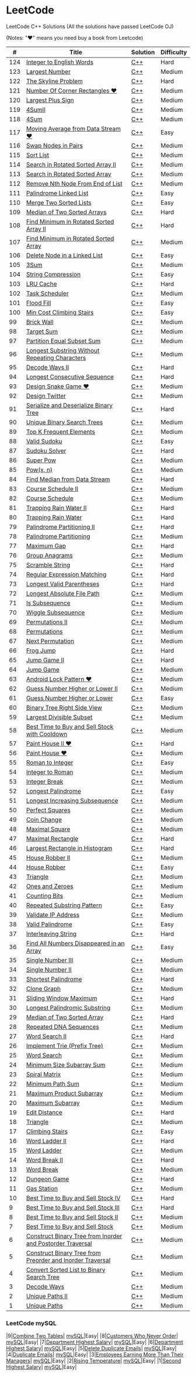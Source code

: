 LeetCode
========

LeetCode C++ Solutions (All the solutions have passed LeetCode OJ)

(Notes: "&hearts;" means you need buy a book from Leetcode)

| # | Title | Solution | Difficulty |
|---| ----- | -------- | ---------- |
|124|[Integer to English Words](https://leetcode.com/problems/integer-to-english-words/description/)| [C++](./src/Integer%20To%20English%20Words/Integer_to_English_Words.cpp) |Hard|
|123|[Largest Number](https://leetcode.com/problems/largest-number/description/)| [C++](./src/Largest%20Number/LargestNumber.cpp) |Medium|
|122|[The Skyline Problem](https://leetcode.com/problems/the-skyline-problem/description/)| [C++](./src/Skyline/Skyline.cpp) |Hard|
|121|[Number Of Corner Rectangles &hearts;](http://www.cnblogs.com/grandyang/p/8433813.html)| [C++](./src/Number%20Of%20Corner%20Rectangles%20The%20number%20of%20corner%20rectangles/Number%20Of%20Corner%20Rectangles%20The%20number%20of%20corner%20rectangles.cpp) |Medium|
|120|[Largest Plus Sign](https://leetcode.com/problems/largest-plus-sign/description/)| [C++](./src/Largest%20Plus%20Sign/Largest%20Plus%20Sign.cpp) |Medium|
|119|[4SumII](https://leetcode.com/problems/4sum-ii/description/)| [C++](./src/4Sum%20II/4Sum%20II.cpp) |Medium|
|118|[4Sum](https://leetcode.com/problems/4sum/description/)| [C++](./src/4Sum/4Sum.cpp) |Medium|
|117|[Moving Average from Data Stream &hearts;](http://www.cnblogs.com/grandyang/p/5450001.html)| [C++](./src/Moving%20Average%20from%20Data%20Stream/Moving%20Average%20from%20Data%20Stream.cpp) |Easy|
|116|[Swap Nodes in Pairs](https://leetcode.com/problems/swap-nodes-in-pairs/description/)| [C++](./src/Swap%20Nodes%20in%20Pairs/Swap%20Nodes%20in%20Pairs.cpp) |Medium|
|115|[Sort List](https://leetcode.com/problems/sort-list/description/)| [C++](./src/Sort%20List/Sort%20List.cpp) |Medium|
|114|[Search in Rotated Sorted Array II](https://leetcode.com/problems/search-in-rotated-sorted-array-ii/description/)| [C++](./src/Search%20in%20Rotated%20Sorted%20Array%20II/Search%20in%20Rotated%20Sorted%20Array%20II.cpp) |Medium|
|113|[Search in Rotated Sorted Array](https://leetcode.com/problems/search-in-rotated-sorted-array/description/)| [C++](./src/Search%20in%20Rotated%20Sorted%20Array/Search%20in%20Rotated%20Sorted%20Array.cpp) |Medium|
|112|[Remove Nth Node From End of List](https://leetcode.com/problems/remove-nth-node-from-end-of-list/description/)| [C++](./src/Remove%20Nth%20Node%20From%20End%20of%20List/Remove%20Nth%20Node%20From%20End%20of%20List.cpp) |Medium|
|111|[Palindrome Linked List](https://leetcode.com/problems/palindrome-linked-list/description/)| [C++](./src/Palindrome%20Linked%20List/Palindrome%20Linked%20List.cpp) |Easy|
|110|[Merge Two Sorted Lists](https://leetcode.com/problems/merge-two-sorted-lists/description/)| [C++](./src/Merge%20Two%20Sorted%20Lists/Merge%20Two%20Sorted%20Lists.cpp) |Easy|
|109|[Median of Two Sorted Arrays](https://leetcode.com/problems/median-of-two-sorted-arrays/description/)| [C++](./src/Median%20of%20Two%20Sorted%20Arrays/Median%20of%20Two%20Sorted%20Arrays.cpp) |Hard|
|108|[Find Minimum in Rotated Sorted Array II](https://leetcode.com/problems/find-minimum-in-rotated-sorted-array-ii/description/)| [C++](./src/Find%20Minimum%20in%20Rotated%20Sorted%20Array%20II/Find%20Minimum%20in%20Rotated%20Sorted%20Array%20II.cpp) |Hard|
|107|[Find Minimum in Rotated Sorted Array](https://leetcode.com/problems/find-minimum-in-rotated-sorted-array/description/)| [C++](./src/Find%20Minimum%20in%20Rotated%20Sorted%20Array/Find%20Minimum%20in%20Rotated%20Sorted%20Array.cpp) |Medium|
|106|[Delete Node in a Linked List](https://leetcode.com/problems/delete-node-in-a-linked-list/description/)| [C++](./src/Delete%20Node%20in%20a%20Linked%20List/Delete%20Node%20in%20a%20Linked%20List.cpp) |Easy|
|105|[3Sum](https://leetcode.com/problems/3sum/description/)| [C++](./src/3Sum/3Sum.cpp) |Medium|
|104|[String Compression](https://leetcode.com/problems/string-compression/description/)| [C++](./src/String%20Compression/String%20Compression.cpp) |Easy|
|103|[LRU Cache](https://leetcode.com/problems/lru-cache/description/)| [C++](./src/LRU%20Cache/LRU%20Cache.cpp) |Hard|
|102|[Task Scheduler](https://leetcode.com/problems/task-scheduler/description/)| [C++](./src/Task%20Scheduler/Task%20Scheduler.cpp) |Medium|
|101|[Flood Fill](https://leetcode.com/problems/flood-fill/description/)| [C++](./src/Flood%20Fill/Flood%20Fill.cpp) |Easy|
|100|[Min Cost Climbing Stairs](https://leetcode.com/problems/min-cost-climbing-stairs/description/)| [C++](./src/Min%20Cost%20Climbing%20Stairs/Min%20Cost%20Climbing%20Stairs.cpp) |Easy|
|99|[Brick Wall](https://leetcode.com/problems/brick-wall/description/)| [C++](./src/Brick%20Wall/Brick%20Wall.cpp) |Medium|
|98|[Target Sum](https://leetcode.com/problems/target-sum/description/)| [C++](./src/Target%20Sum/Target%20Sum.cpp) |Medium|
|97|[Partition Equal Subset Sum](https://leetcode.com/problems/partition-equal-subset-sum/)| [C++](./src/Partition%20Equal%20Subset%20Sum/Partition%20Equal%20Subset%20Sum.cpp) |Medium|
|96|[Longest Substring Without Repeating Characters](https://leetcode.com/problems/longest-substring-without-repeating-characters/)| [C++](./src/Longest%20Substring%20Without%20Repeating%20Characters/Longest%20Substring%20Without%20Repeating%20Characters.cpp) |Medium|
|95|[Decode Ways II](https://leetcode.com/problems/decode-ways-ii/description/)| [C++](./src/Decode%20Ways%20II/Decode%20Ways%20II.cpp) |Hard|
|94|[Longest Consecutive Sequence](https://leetcode.com/problems/longest-consecutive-sequence/description/)| [C++](./src/Longest%20Consecutive%20Sequence/Longest_Consecutive_Sequence.cpp) |Hard|
|93|[Design Snake Game &hearts;](http://www.cnblogs.com/grandyang/p/5558033.html)| [C++](./src/Design%20Snake%20Game/Design%20Snake%20Game.cpp) |Medium|
|92|[Design Twitter](https://leetcode.com/problems/design-twitter/)| [C++](./src/Design%20Twitter/Design%20Twitter.cpp) |Medium|
|91|[Serialize and Deserialize Binary Tree](https://leetcode.com/problems/serialize-and-deserialize-binary-tree/)| [C++](./src/Serialize%20and%20Deserialize%20Binary%20Tree/Serialize%20and%20Deserialize%20Binary%20Tree.cpp) |Hard|
|90|[Unique Binary Search Trees](https://leetcode.com/problems/unique-binary-search-trees/)| [C++](./src/Unique%20Binary%20Search%20Trees/Unique%20Binary%20Search%20Trees.cpp) |Medium|
|89|[Top K Frequent Elements](https://leetcode.com/problems/top-k-frequent-elements/)| [C++](./src/Top%20K%20Frequent%20Elements/Top%20K%20Frequent%20Elements.cpp) |Medium|
|88|[Valid Sudoku](https://leetcode.com/problems/valid-sudoku/)| [C++](./src/Valid%20Sudoku/Valid%20Sudoku.cpp) |Easy|
|87|[Sudoku Solver](https://leetcode.com/problems/sudoku-solver/)| [C++](./src/Sudoku%20Solver/Sudoku%20Solver.cpp) |Hard|
|86|[Super Pow](https://leetcode.com/problems/super-pow/)| [C++](./src/Super%20Pow/Super%20Pow.cpp) |Medium|
|85|[Pow(x, n)](https://leetcode.com/problems/powx-n/)| [C++](./src/Pow(x%2C%20n)/Pow(x%2C%20n).cpp) |Medium|
|84|[Find Median from Data Stream](https://leetcode.com/problems/find-median-from-data-stream/)| [C++](./src/Find%20Median%20from%20Data%20Stream/Find%20Median%20from%20Data%20Stream.cpp) |Hard|
|83|[Course Schedule II](https://leetcode.com/problems/course-schedule-ii/)| [C++](./src/Course%20Schedule%20II/Course%20Schedule%20II.cpp) |Medium|
|82|[Course Schedule](https://leetcode.com/problems/course-schedule/)| [C++](./src/Course%20Schedule/Course%20Schedule.cpp) |Medium|
|81|[Trapping Rain Water II](https://leetcode.com/problems/trapping-rain-water-ii/)| [C++](./src/Trapping%20Rain%20Water%20II/Trapping%20Rain%20Water%20II.cpp) |Hard|
|80|[Trapping Rain Water](https://leetcode.com/problems/trapping-rain-water/)| [C++](./src/Trapping%20Rain%20Water/Trapping%20Rain%20Water.cpp) |Hard|
|79|[Palindrome Partitioning II](https://leetcode.com/problems/palindrome-partitioning-ii/)| [C++](./src/Palindrome%20Partitioning%20II/Palindrome%20Partitioning%20II.cpp) |Hard|
|78|[Palindrome Partitioning](https://leetcode.com/problems/palindrome-partitioning/)| [C++](./src/Palindrome%20Partitioning/Palindrome%20Partitioning.cpp) |Medium|
|77|[Maximum Gap](https://leetcode.com/problems/maximum-gap/)| [C++](./src/Maximum%20Gap/Maximum%20Gap.cpp) |Hard|
|76|[Group Anagrams](https://leetcode.com/problems/anagrams/)| [C++](./src/Group%20Anagrams/Group%20Anagrams.cpp) |Medium|
|75|[Scramble String](https://leetcode.com/problems/scramble-string/)| [C++](./src/Scramble%20String/Scramble%20String.cpp) |Hard|
|74|[Regular Expression Matching](https://leetcode.com/problems/regular-expression-matching/)| [C++](./src/Regular%20Expression%20Matching/Regular%20Expression%20Matching.cpp) |Hard|
|73|[Longest Valid Parentheses](https://leetcode.com/problems/longest-valid-parentheses/)| [C++](./src/Longest%20Valid%20Parentheses/Longest%20Valid%20Parentheses.cpp) |Hard|
|72|[Longest Absolute File Path](https://leetcode.com/problems/longest-absolute-file-path/)| [C++](./src/Longest%20Absolute%20File%20Path/Longest%20Absolute%20File%20Path.cpp) |Medium|
|71|[Is Subsequence](https://leetcode.com/problems/is-subsequence/)| [C++](./src/Is%20Subsequence/Is%20Subsequence.cpp) |Medium|
|70|[Wiggle Subsequence](https://leetcode.com/problems/wiggle-subsequence/)| [C++](./src/Wiggle%20Subsequence/Wiggle%20Subsequence.cpp) |Medium|
|69|[Permutations II](https://leetcode.com/problems/permutations-ii/)| [C++](./src/Permutations%20II/Permutations%20II.cpp) |Medium|
|68|[Permutations](https://leetcode.com/problems/permutations/)| [C++](./src/Permutations/Permutations.cpp) |Medium|
|67|[Next Permutation](https://leetcode.com/problems/next-permutation/)| [C++](./src/Next%20Permutation/Next%20Permutation.cpp) |Medium|
|66|[Frog Jump](https://leetcode.com/problems/frog-jump/)| [C++](./src/Frog%20Jump/Frog%20Jump.cpp) |Hard|
|65|[Jump Game II](https://leetcode.com/problems/jump-game-ii/)| [C++](./src/Jump%20Game%20II/Jump%20Game%20II.cpp) |Hard|
|64|[Jump Game](https://leetcode.com/problems/jump-game/)| [C++](./src/Jump%20Game/Jump%20Game.cpp) |Medium|
|63|[Android Lock Pattern &hearts;](http://www.cnblogs.com/grandyang/p/5541012.html)| [C++](./src/Android%20Lock%20Pattern/Android%20Lock%20Pattern.cpp) |Medium|
|62|[Guess Number Higher or Lower II](https://leetcode.com/problems/guess-number-higher-or-lower-ii/)| [C++](./src/Guess%20Number%20Higher%20or%20Lower%20II/Guess%20Number%20Higher%20or%20Lower%20II.cpp) |Medium|
|61|[Guess Number Higher or Lower](https://leetcode.com/problems/guess-number-higher-or-lower/)| [C++](./src/Guess%20Number%20Higher%20or%20Lower/Guess%20Number%20Higher%20or%20Lower.cpp) |Easy|
|60|[Binary Tree Right Side View](https://leetcode.com/problems/binary-tree-right-side-view/)| [C++](./src/Binary%20Tree%20Right%20Side%20View/Binary%20Tree%20Right%20Side%20View.cpp) |Medium|
|59|[Largest Divisible Subset](https://leetcode.com/problems/largest-divisible-subset/)| [C++](./src/Largest%20Divisible%20Subset/Largest%20Divisible%20Subset.cpp) |Medium|
|58|[Best Time to Buy and Sell Stock with Cooldown](https://leetcode.com/problems/best-time-to-buy-and-sell-stock-with-cooldown/)| [C++](./src/Best%20Time%20to%20Buy%20and%20Sell%20Stock%20with%20Cooldown/Best%20Time%20to%20Buy%20and%20Sell%20Stock%20with%20Cooldown.cpp) |Medium|
|57|[Paint House II &hearts;](http://buttercola.blogspot.com/2015/09/leetcode-paint-house-ii.html)| [C++](./src/Paint%20House%20II/Paint%20House%20II.cpp) |Hard|
|56|[Paint House &hearts;](http://tiancao.me/Leetcode-Unlocked/LeetCode%20Locked/c1.15.html)| [C++](./src/Paint%20House/Paint%20House.cpp) |Medium|
|55|[Roman to Integer](https://leetcode.com/problems/roman-to-integer/)| [C++](./src/Roman%20to%20Integer/Roman%20to%20Integer.cpp) |Easy|
|54|[Integer to Roman](https://leetcode.com/problems/integer-to-roman/)| [C++](./src/Integer%20to%20Roman/Integer%20to%20Roman.cpp) |Medium|
|53|[Integer Break](https://leetcode.com/problems/integer-break/)| [C++](./src/Integer%20Break/Integer%20Break.cpp) |Medium|
|52|[Longest Palindrome](https://leetcode.com/problems/longest-palindrome/)| [C++](./src/Longest%20Palindrome/Longest%20Palindrome.cpp) |Easy|
|51|[Longest Increasing Subsequence](https://leetcode.com/problems/longest-increasing-subsequence/)| [C++](./src/Longest%20Increasing%20Subsequence/Longest%20Increasing%20Subsequence.cpp) |Medium|
|50|[Perfect Squares](https://leetcode.com/problems/perfect-squares/)| [C++](./src/Perfect%20Squares/Perfect%20Squares.cpp) |Medium|
|49|[Coin Change](https://leetcode.com/problems/coin-change/)| [C++](./src/Coin%20Change/Coin%20Change.cpp) |Medium|
|48|[Maximal Square](https://leetcode.com/problems/maximal-square/)| [C++](./src/Maximal%20Square/Maximal%20Square.cpp) |Medium|
|47|[Maximal Rectangle](https://leetcode.com/problems/maximal-rectangle/)| [C++](./src/Maximal%20Rectangle/Maximal%20Rectangle.cpp) |Hard|
|46|[Largest Rectangle in Histogram](https://leetcode.com/problems/largest-rectangle-in-histogram/)| [C++](./src/Largest%20Rectangle%20in%20Histogram/Largest%20Rectangle%20in%20Histogram.cpp) |Hard|
|45|[House Robber II](https://leetcode.com/problems/house-robber-ii/)| [C++](./src/House%20Robber%20II/House%20Robber%20II.cpp) |Medium|
|44|[House Robber](https://leetcode.com/problems/house-robber/)| [C++](./src/House%20Robber/House%20Robber.cpp) |Easy|
|43|[Triangle](https://leetcode.com/problems/triangle/)| [C++](./src/Triangle/Triangle.cpp) |Medium|
|42|[Ones and Zeroes](https://leetcode.com/problems/ones-and-zeroes/)| [C++](./src/Ones%20and%20Zeroes/Ones%20and%20Zeroes.cpp) |Medium|
|41|[Counting Bits](https://leetcode.com/problems/counting-bits/)| [C++](./src/Counting%20Bits/Counting%20Bits.cpp) |Medium|
|40|[Repeated Substring Pattern](https://leetcode.com/problems/repeated-substring-pattern/)| [C++](./src/Repeated%20Substring%20Pattern/Repeated%20Substring%20Pattern.cpp) |Easy|
|39|[Validate IP Address](https://leetcode.com/problems/validate-ip-address/)| [C++](./src/Validate%20IP%20Address/Validate%20IP%20Address.cpp) |Medium|
|38|[Valid Palindrome](https://leetcode.com/problems/valid-palindrome/)| [C++](./src/Valid%20Palindrome/Valid%20Palindrome.cpp) |Easy|
|37|[Interleaving String](https://leetcode.com/problems/interleaving-string/)| [C++](./src/Interleaving%20String/Interleaving%20String.cpp) |Hard|
|36|[Find All Numbers Disappeared in an Array](https://leetcode.com/problems/find-all-numbers-disappeared-in-an-array/)| [C++](./src/Find%20All%20Numbers%20Disappeared%20in%20an%20Array/Find%20All%20Numbers%20Disappeared%20in%20an%20Array.cpp) |Easy|
|35|[Single Number III](https://leetcode.com/problems/single-number-iii/)| [C++](./src/Single%20Number%20III/Single%20Number%20III.cpp) |Medium|
|34|[Single Number II](https://leetcode.com/problems/single-number-ii/)| [C++](./src/Single%20Number%20II/Single%20Number%20II.cpp) |Medium|
|33|[Shortest Palindrome](https://leetcode.com/problems/shortest-palindrome/)| [C++](./src/Shortest%20Palindrome/Shortest%20Palindrome.cpp) |Hard|
|32|[Clone Graph](https://leetcode.com/problems/clone-graph/)| [C++](./src/Clone%20Graph/Clone%20Graph.cpp) |Medium|
|31|[Sliding Window Maximum](https://leetcode.com/problems/sliding-window-maximum/)| [C++](./src/Sliding%20Window%20Maximum/Sliding%20Window%20Maximum.cpp) |Hard|
|30|[Longest Palindromic Substring](https://leetcode.com/problems/longest-palindromic-substring/)| [C++](./src/Longest-Palindromic-Substring/Longest_Palindromic_Substring.cpp)|Medium|
|29|[Median of Two Sorted Array](https://leetcode.com/problems/median-of-two-sorted-arrays/)| [C++](./src/Median%20of%20Two%20Sorted%20Arrays/Median%20of%20Two%20Sorted%20Arrays.cpp)|Hard|
|28|[Repeated DNA Sequences](https://leetcode.com/problems/repeated-dna-sequences/)| [C++](./src/Repeated-DNA-Sequences/Repeated%20DNA%20Sequences.cpp)|Medium|
|27|[Word Search II](https://leetcode.com/problems/word-search-ii/)| [C++](./src/Word-Search-II/Word%20Search%20II.cpp)|Hard|
|26|[Implement Trie (Prefix Tree)](https://leetcode.com/problems/implement-trie-prefix-tree/)| [C++](./src/Implement-Trie-Prefix-Tree/Implement%20Trie%20(Prefix%20Tree).cpp)|Medium|
|25|[Word Search](https://leetcode.com/problems/word-search/)| [C++](./src/Word-Search/Word%20Search.cpp)|Medium|
|24|[Minimum Size Subarray Sum](https://leetcode.com/problems/minimum-size-subarray-sum/)| [C++](./src/Minimum-Size-Subarray-Sum/Minimum%20Size%20Subarray%20Sum.cpp)|Medium|
|23|[Spiral Matrix](https://leetcode.com/problems/spiral-matrix/)| [C++](./src/Spiral-Matrix/Spiral%20Matrix.cpp)|Medium|
|22|[Minimum Path Sum](https://oj.leetcode.com/problems/minimum-path-sum/)| [C++](./src/Minimum-Path-Sum/Minimum%20Path%20Sum.cpp)|Medium|
|21|[Maximum Product Subarray](https://oj.leetcode.com/problems/maximum-product-subarray/)| [C++](./src/Maximum-Product-Subarray/Maximum%20Product%20Subarray.cpp)|Medium|
|20|[Maximum Subarray](https://oj.leetcode.com/problems/maximum-subarray/)| [C++](./src/Maximum-Subarray/Maximum%20Subarray.cpp)|Medium|
|19|[Edit Distance](https://oj.leetcode.com/problems/edit-distance/)| [C++](./src/Edit-Distance/Edit%20Distance.cpp)|Hard|
|18|[Triangle](https://oj.leetcode.com/problems/triangle/)| [C++](./src/Triangle/Triangle.cpp)|Medium|
|17|[Climbing Stairs](https://oj.leetcode.com/problems/climbing-stairs/)| [C++](./src/Climbing-Stairs/Climbing%20Stairs.cpp)|Easy|
|16|[Word Ladder II](https://oj.leetcode.com/problems/word-ladder-ii/)| [C++](./src/Word-Ladder-II/Word%20Ladder%20II.cpp)|Hard|
|15|[Word Ladder](https://oj.leetcode.com/problems/word-ladder/)| [C++](./src/Word-Ladder/Word%20Ladder.cpp)|Medium|
|14|[Word Break II](https://oj.leetcode.com/problems/word-break-ii/)| [C++](./src/Word-Break-II/Word%20Break%20II.cpp)|Hard|
|13|[Word Break](https://oj.leetcode.com/problems/word-break/)| [C++](./src/Word-Break/Word%20Break.cpp)|Medium|
|12|[Dungeon Game](https://oj.leetcode.com/problems/dungeon-game/) | [C++](./src/Dungeon-Game/Dungeon%20Game.cpp)|Hard|
|11|[Gas Station](https://oj.leetcode.com/problems/gas-station/)| [C++](./src/Gas-Station/Gas%20Station.cpp)|Medium|
|10|[Best Time to Buy and Sell Stock IV](https://oj.leetcode.com/problems/best-time-to-buy-and-sell-stock-iv/)| [C++](./src/Best-Time-to-Buy-and-Sell-Stock-IV/Best%20Time%20to%20Buy%20and%20Sell%20Stock%20IV.cpp)|Hard|
|9|[Best Time to Buy and Sell Stock III](https://oj.leetcode.com/problems/best-time-to-buy-and-sell-stock-iii/)| [C++](./src/Best-Time-to-Buy-and-Sell-Stock-III/Best%20Time%20to%20Buy%20and%20Sell%20Stock%20III.cpp)|Hard|
|8|[Best Time to Buy and Sell Stock II](https://oj.leetcode.com/problems/best-time-to-buy-and-sell-stock-ii/)| [C++](./src/Best-Time-to-Buy-and-Sell-Stock-II/Best%20Time%20to%20Buy%20and%20Sell%20Stock%20II.cpp)|Medium|
|7|[Best Time to Buy and Sell Stock](https://oj.leetcode.com/problems/best-time-to-buy-and-sell-stock/)| [C++](./src/Best-Time-to-Buy-and-Sell-Stock/Best%20Time%20to%20Buy%20and%20Sell%20Stock.cpp)|Medium|
|6|[Construct Binary Tree from Inorder and Postorder Traversal](https://oj.leetcode.com/problems/construct-binary-tree-from-inorder-and-postorder-traversal/)| [C++](./src/Construct-Binary-Tree-from-Inorder-and-Postorder-Traversal/Construct%20Binary%20Tree%20from%20Inorder%20and%20Postorder%20Traversal.cpp)|Medium|
|5|[Construct Binary Tree from Preorder and Inorder Traversal](https://oj.leetcode.com/problems/construct-binary-tree-from-preorder-and-inorder-traversal/)| [C++](./src/Construct-Binary-Tree-from-Preorder-and-Inorder-Traversal/Construct-Binary-Tree-from-Preorder-and-Inorder-Traversal.cpp)|Medium|
|4|[Convert Sorted List to Binary Search Tree](https://oj.leetcode.com/problems/convert-sorted-list-to-binary-search-tree/)| [C++](./src/Convert-Sorted-List-to-Binary-Search-Tree/Create%20Convert%20Sorted%20List%20to%20Binary%20Search%20Tree.cpp)|Medium|
|3|[Decode Ways](https://oj.leetcode.com/problems/decode-ways/)| [C++](./src/Decode-Ways/DecodeWays.cpp)|Medium|
|2|[Unique Paths II](https://oj.leetcode.com/problems/unique-paths-ii/)| [C++](./src/Unique-Paths-II/Unique_Paths_II.cpp)|Medium|
|1|[Unique Paths](https://oj.leetcode.com/problems/unique-paths/)| [C++](./src/Unique-Paths/Unique%20Paths.cpp)|Medium|

### LeetCode mySQL
|9|[Combine Two Tables](https://leetcode.com/problems/combine-two-tables/description/)| [mySQL](./src/Combine%20Two%20Tables/Combine%20Two%20Tables.sql)|Easy|
|8|[Customers Who Never Order](https://leetcode.com/problems/customers-who-never-order/description/)| [mySQL](./src/Customers%20Who%20Never%20Order/Customers%20Who%20Never%20Order.sql)|Easy|
|7|[Department Highest Salary](https://leetcode.com/problems/department-highest-salary/description/)| [mySQL](./src/Department%20Highest%20Salary/Department%20Highest%20Salary.sql)|Easy|
|6|[Department Highest Salary](https://leetcode.com/problems/department-highest-salary/description/)| [mySQL](./src/Department%20Highest%20Salary/Department%20Highest%20Salary.sql)|Easy|
|5|[Delete Duplicate Emails](https://leetcode.com/problems/delete-duplicate-emails/description/)| [mySQL](./src/Delete%20Duplicate%20Emails/Delete%20Duplicate%20Emails.sql)|Easy|
|4|[Duplicate Emails](https://leetcode.com/problems/duplicate-emails/description/)| [mySQL](./src/Duplicate%20Emails/Duplicate%20Emails.sql)|Easy|
|3|[Employees Earning More Than Their Managers](https://leetcode.com/problems/employees-earning-more-than-their-managers/description/)| [mySQL](./src/Employees%20Earning%20More%20Than%20Their%20Managers/Employees%20Earning%20More%20Than%20Their%20Managers.sql)|Easy|
|2|[Rising Temperature](https://leetcode.com/problems/rising-temperature/description/)| [mySQL](./src/Rising%20Temperature/Rising%20Temperature.sql)|Easy|
|1|[Second Highest Salary](https://leetcode.com/problems/second-highest-salary/description/)| [mySQL](./src/Second%20Highest%20Salary/Second%20Highest%20Salary.sql)|Easy|


